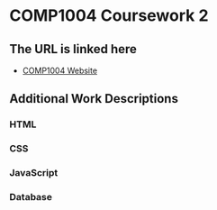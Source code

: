 # COMP1004 Coursework 2

## The URL is linked here
- [COMP1004 Website]()

## Additional Work Descriptions
### HTML

### CSS

### JavaScript

### Database